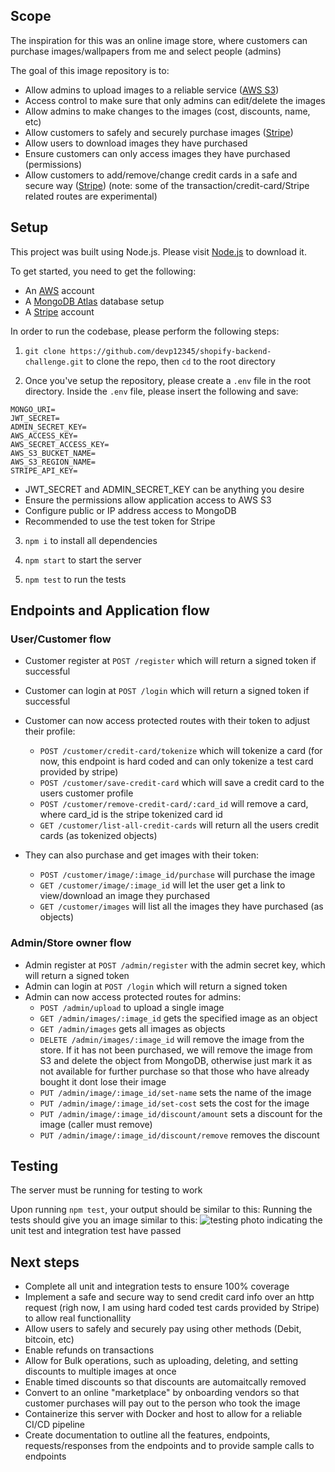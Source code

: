 ## Scope

The inspiration for this was an online image store, where customers can purchase images/wallpapers from me and select people (admins)

The goal of this image repository is to:
- Allow admins to upload images to a reliable service ([AWS S3](https://aws.amazon.com/s3/)) 
- Access control to make sure that only admins can edit/delete the images
- Allow admins to make changes to the images (cost, discounts, name, etc)
- Allow customers to safely and securely purchase images ([Stripe](https://stripe.com/en-ca))
- Allow users to download images they have purchased
- Ensure customers can only access images they have purchased (permissions)
- Allow customers to add/remove/change credit cards in a safe and secure way ([Stripe](https://stripe.com/en-ca)) 
(note: some of the transaction/credit-card/Stripe related routes are experimental)

## Setup 

This project was built using Node.js.
Please visit [Node.js](https://nodejs.org/en/) to download it.

To get started, you need to get the following:

- An [AWS](https://aws.amazon.com/) account
- A [MongoDB Atlas](https://www.mongodb.com/cloud/atlas) database setup
- A [Stripe](https://dashboard.stripe.com/register) account

In order to run the codebase, please perform the following steps:

1. `git clone https://github.com/devp12345/shopify-backend-challenge.git` to clone the repo, then `cd` to the root directory

2. Once you've setup the repository, please create a `.env` file in the root directory.
   Inside the `.env` file, please insert the following and save:

```
MONGO_URI=
JWT_SECRET=
ADMIN_SECRET_KEY=
AWS_ACCESS_KEY=
AWS_SECRET_ACCESS_KEY=
AWS_S3_BUCKET_NAME=
AWS_S3_REGION_NAME=
STRIPE_API_KEY=
```
  - JWT_SECRET and ADMIN_SECRET_KEY can be anything you desire
  - Ensure the permissions allow application access to AWS S3
  - Configure public or IP address access to MongoDB
  - Recommended to use the test token for Stripe

3. `npm i` to install all dependencies

4. `npm start` to start the server

5. `npm test` to run the tests

## Endpoints and Application flow

### User/Customer flow
- Customer register at `POST /register` which will return a signed token if successful
- Customer can login at `POST /login` which will return a signed token if successful
- Customer can now access protected routes with their token to adjust their profile:
  - `POST /customer/credit-card/tokenize` which will tokenize a card (for now, this endpoint is hard coded and can only tokenize a test card provided by stripe)
  - `POST /customer/save-credit-card` which will save a credit card to the users customer profile
  - `POST /customer/remove-credit-card/:card_id` will remove a card, where card_id is the stripe tokenized card id
  - `GET /customer/list-all-credit-cards` will return all the users credit cards (as tokenized objects)
  
- They can also purchase and get images with their token:
  - `POST /customer/image/:image_id/purchase` will purchase the image
  - `GET /customer/image/:image_id` will let the user get a link to view/download an image they purchased
  - `GET /customer/images` will list all the images they have purchased (as objects)
  
### Admin/Store owner flow
- Admin register at `POST /admin/register` with the admin secret key, which will return a signed token 
- Admin can login at `POST /login` which will return a signed token 
- Admin can now access protected routes for admins:
  - `POST /admin/upload` to upload a single image
  - `GET /admin/images/:image_id` gets the specified image as an object
  - `GET /admin/images` gets all images as objects
  - `DELETE /admin/images/:image_id` will remove the image from the store. If it has not been purchased, we will remove the image from S3 and delete the object from MongoDB, otherwise just mark it as not available for further purchase so that those who have already bought it dont lose their image
  - `PUT /admin/image/:image_id/set-name` sets the name of the image
  - `PUT /admin/image/:image_id/set-cost` sets the cost for the image
  - `PUT /admin/image/:image_id/discount/amount` sets a discount for the image (caller must remove)
  - `PUT /admin/image/:image_id/discount/remove` removes the discount


## Testing
The server must be running for testing to work

Upon running `npm test`, your output should be similar to this:
Running the tests should give you an image similar to this:
![testing photo](https://user-images.githubusercontent.com/42615089/103162365-a9514a00-47bd-11eb-9f34-e6c0280eba21.png)
indicating the unit test and integration test have passed

## Next steps
- Complete all unit and integration tests to ensure 100% coverage
- Implement a safe and secure way to send credit card info over an http request (righ now, I am using hard coded test cards provided by Stripe) to allow real functionallity
- Allow users to safely and securely pay using other methods (Debit, bitcoin, etc)
- Enable refunds on transactions
- Allow for Bulk operations, such as uploading, deleting, and setting discounts to multiple images at once
- Enable timed discounts so that discounts are automaitcally removed 
- Convert to an online "marketplace" by onboarding vendors so that customer purchases will pay out to the person who took the image
- Containerize this server with Docker and host to allow for a reliable CI/CD pipeline
- Create documentation to outline all the features, endpoints, requests/responses from the endpoints and to provide sample calls to endpoints
